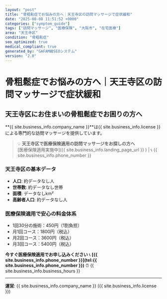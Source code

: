```yaml
---
layout: "post"
title: "骨粗鬆症でお悩みの方へ｜天王寺区の訪問マッサージで症状緩和"
date: "2025-08-08 11:51:52 +0000"
categories: ["symptom_guide"]
tags: ["訪問マッサージ", "医療保険", "大阪市", "在宅医療"]
area: "天王寺区"
condition: "骨粗鬆症"
seo_optimized: true
medical_compliant: true
generated_by: "GAFAM級SEOシステム"
version: "2.0"
---
```



# 骨粗鬆症でお悩みの方へ｜天王寺区の訪問マッサージで症状緩和

## 天王寺区にお住まいの骨粗鬆症でお困りの方へ

**{{ site.business_info.company_name }}**は{{ site.business_info.license }}による専門的な訪問マッサージを提供しています。

> 💡 **天王寺区で医療保険適用の訪問マッサージをお探しの方へ**  
> [医療保険適用実施中]({{ site.business_info.landing_page_url }} ) | 📞 {{ site.business_info.phone_number }}

### 天王寺区の基本データ
- **人口**: 約データなし人
- **世帯数**: 約データなし世帯
- **面積**: データなしkm²
- **高齢者人口**: 約データなし人

### 医療保険適用で安心の料金体系
- 1回30分の施術：450円（1割負担）
- 月1回コース：1800円（税込）
- 月2回コース：3600円（税込）
- 月3回コース：5400円（税込）

**今すぐ医療保険適用でお申し込みください**
📞 **[{{ site.business_info.phone_number }}](tel:{{ site.business_info.phone_number }})**
⏰ {{ site.business_info.business_hours }}

---
**運営**: {{ site.business_info.company_name }} ({{ site.business_info.license }})
